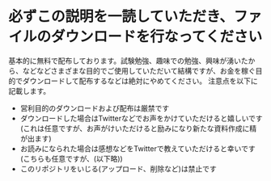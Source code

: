 # 必ずこの説明を一読していただき、ファイルのダウンロードを行なってください
基本的に無料で配布しております。試験勉強、趣味での勉強、興味が湧いたから、などなどさまざまな目的でご使用していただいて結構ですが、お金を稼ぐ目的でダウンロードして配布するなどは絶対にやめてください。
注意点を以下に記載します。
- 営利目的のダウンロードおよび配布は厳禁です
- ダウンロードした場合はTwitterなどでお声をかけていただけると嬉しいです(これは任意ですが、お声がけいただけると励みになり新たな資料作成に精が出ます)
- お読みになられた場合は感想などをTwitterで教えていただけると幸いです(こちらも任意ですが、(以下略))
- このリポジトリをいじる(アップロード、削除など)は禁止です
